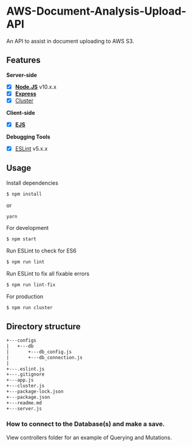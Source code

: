 # AWS-Document-Analysis-Upload-API
An API to assist in document uploading to AWS S3.

## Features

**Server-side**
* [x] **[Node.JS](https://nodejs.org)** v10.x.x
* [x] **[Express](https://github.com/expressjs/express)**
* [x] [Cluster](https://nodejs.org/api/cluster.html)

**Client-side**
* [x] **[EJS](https://ejs.co/)**

**Debugging Tools**
* [x] [ESLint](https://eslint.org/) v5.x.x

## Usage

Install dependencies
```
$ npm install
```
or
```
yarn
```

For development
```bash
$ npm start
```

Run ESLint to check for ES6
```bash
$ npm run lint
```

Run ESLint to fix all fixable errors
```bash
$ npm run lint-fix
```

For production
```bash
$ npm run cluster
```

## Directory structure
```txt
+---configs
|   +---db
|       +---db_config.js
|       +---db_connection.js
|
+---.eslint.js
+---.gitignore
+---app.js
+---cluster.js
+---package-lock.json
+---package.json
+---readme.md
+---server.js

```

### How to connect to the Database(s) and make a save.

View controllers folder for an example of Querying and Mutations.
